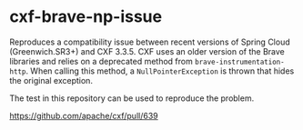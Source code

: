 # cxf-brave-np-issue

Reproduces a compatibility issue between recent versions of Spring Cloud (Greenwich.SR3+) and CXF 3.3.5.
CXF uses an older version of the Brave libraries and relies on a deprecated method from `brave-instrumentation-http`.
When calling this method, a `NullPointerException` is thrown that hides the original exception.

The test in this repository can be used to reproduce the problem.

https://github.com/apache/cxf/pull/639
